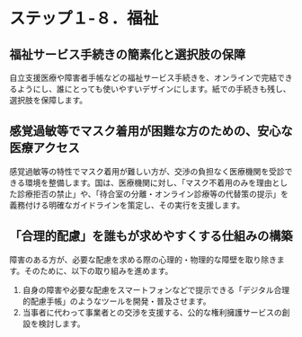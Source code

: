 # ステップ１-８．福祉

## 福祉サービス手続きの簡素化と選択肢の保障

自立支援医療や障害者手帳などの福祉サービス手続きを、オンラインで完結できるようにし、誰にとっても使いやすいデザインにします。紙での手続きも残し、選択肢を保障します。

## 感覚過敏等でマスク着用が困難な方のための、安心な医療アクセス

感覚過敏等の特性でマスク着用が難しい方が、交渉の負担なく医療機関を受診できる環境を整備します。国は、医療機関に対し、「マスク不着用のみを理由とした診療拒否の禁止」や、「待合室の分離・オンライン診療等の代替策の提示」を義務付ける明確なガイドラインを策定し、その実行を支援します。

## 「合理的配慮」を誰もが求めやすくする仕組みの構築

障害のある方が、必要な配慮を求める際の心理的・物理的な障壁を取り除きます。そのために、以下の取り組みを進めます。

1.  自身の障害や必要な配慮をスマートフォンなどで提示できる「デジタル合理的配慮手帳」のようなツールを開発・普及させます。
2.  当事者に代わって事業者との交渉を支援する、公的な権利擁護サービスの創設を検討します。